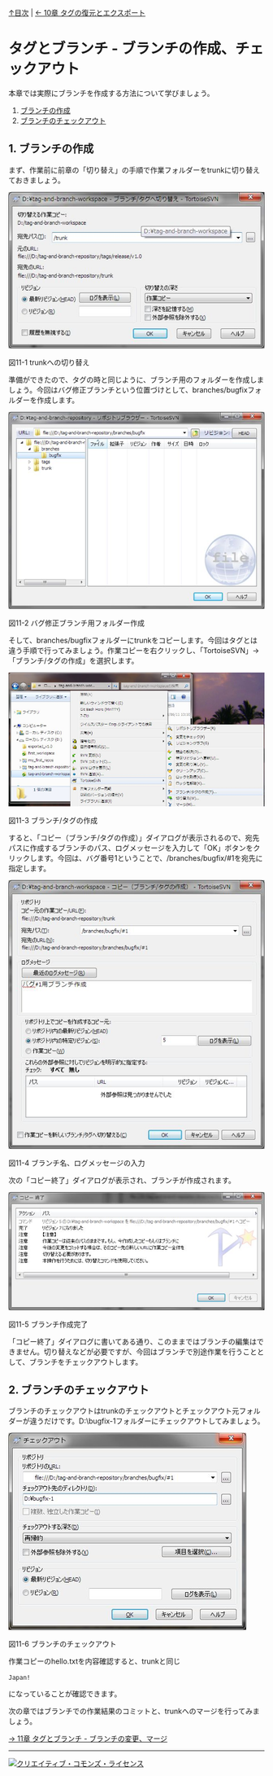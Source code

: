 [↑目次](README.md "目次") | [← 10章 タグの復元とエクスポート](10.tag-and-branch-3.md "タグとブランチ - タグの復元とエクスポート")

# タグとブランチ - ブランチの作成、チェックアウト

本章では実際にブランチを作成する方法について学びましょう。

1. [ブランチの作成](#create-branch)
1. [ブランチのチェックアウト](#checkout-branch)

## <a name="create-branch"></a>1. ブランチの作成

まず、作業前に前章の「切り替え」の手順で作業フォルダーをtrunkに切り替えておきましょう。

![trunkへの切り替え](images/chapter-11-1.jpg)

図11-1 trunkへの切り替え

準備ができたので、タグの時と同じように、ブランチ用のフォルダーを作成しましょう。今回はバグ修正ブランチという位置づけとして、branches/bugfixフォルダーを作成します。

![バグ修正ブランチ用フォルダー作成](images/chapter-11-2.jpg)

図11-2 バグ修正ブランチ用フォルダー作成

そして、branches/bugfixフォルダーにtrunkをコピーします。今回はタグとは違う手順で行ってみましょう。作業コピーを右クリックし、「TortoiseSVN」→「ブランチ/タグの作成」を選択します。


![ブランチ/タグの作成](images/chapter-11-3.jpg)

図11-3 ブランチ/タグの作成

すると、「コピー（ブランチ/タグの作成）」ダイアログが表示されるので、宛先パスに作成するブランチのパス、ログメッセージを入力して「OK」ボタンをクリックします。今回は、バグ番号1ということで、/branches/bugfix/#1を宛先に指定します。

![ブランチ名、ログメッセージの入力](images/chapter-11-4.jpg)

図11-4 ブランチ名、ログメッセージの入力

次の「コピー終了」ダイアログが表示され、ブランチが作成されます。

![ブランチ作成完了](images/chapter-11-5.jpg)

図11-5 ブランチ作成完了

「コピー終了」ダイアログに書いてある通り、このままではブランチの編集はできません。切り替えなどが必要ですが、今回はブランチで別途作業を行うこととして、ブランチをチェックアウトします。

## <a name="checkout-branch"></a>2. ブランチのチェックアウト

ブランチのチェックアウトはtrunkのチェックアウトとチェックアウト元フォルダーが違うだけです。D:\bugfix-1フォルダーにチェックアウトしてみましょう。

![ブランチのチェックアウト](images/chapter-11-6.jpg)

図11-6 ブランチのチェックアウト

作業コピーのhello.txtを内容確認すると、trunkと同じ

    Japan!

になっていることが確認できます。

次の章ではブランチでの作業結果のコミットと、trunkへのマージを行ってみましょう。

[→ 11章 タグとブランチ - ブランチの変更、マージ](12.tag-and-branch-5.md "タグとブランチ - ブランチの変更、マージ")

----------

<a rel="license" href="http://creativecommons.org/licenses/by-sa/3.0/deed.ja"><img alt="クリエイティブ・コモンズ・ライセンス" style="border-width:0" src="http://i.creativecommons.org/l/by-sa/3.0/88x31.png" /></a>
